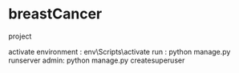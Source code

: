# breastCancer
project


activate environment : env\Scripts\activate
run : python manage.py runserver
admin: python manage.py createsuperuser
